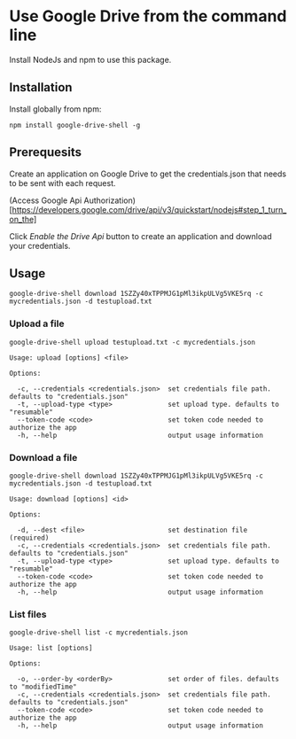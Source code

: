 # Use Google Drive from the command line
Install NodeJs and npm to use this package.

## Installation
Install globally from npm:

```
npm install google-drive-shell -g
```

## Prerequesits
Create an application on Google Drive to get the credentials.json that needs to
be sent with each request.

(Access Google Api Authorization)[https://developers.google.com/drive/api/v3/quickstart/nodejs#step_1_turn_on_the]

Click *Enable the Drive Api* button to create an application and download your credentials.


## Usage

```
google-drive-shell download 1SZZy40xTPPMJG1pMl3ikpULVg5VKE5rq -c mycredentials.json -d testupload.txt
```

### Upload a file
```
google-drive-shell upload testupload.txt -c mycredentials.json
```
```
Usage: upload [options] <file>

Options:

  -c, --credentials <credentials.json>  set credentials file path. defaults to "credentials.json"
  -t, --upload-type <type>              set upload type. defaults to "resumable"
  --token-code <code>                   set token code needed to authorize the app
  -h, --help                            output usage information
```
### Download a file
```
google-drive-shell download 1SZZy40xTPPMJG1pMl3ikpULVg5VKE5rq -c mycredentials.json -d testupload.txt
```
```
Usage: download [options] <id>

Options:

  -d, --dest <file>                     set destination file (required)
  -c, --credentials <credentials.json>  set credentials file path. defaults to "credentials.json"
  -t, --upload-type <type>              set upload type. defaults to "resumable"
  --token-code <code>                   set token code needed to authorize the app
  -h, --help                            output usage information
```
### List files
```
google-drive-shell list -c mycredentials.json
```
```
Usage: list [options]

Options:

  -o, --order-by <orderBy>              set order of files. defaults to "modifiedTime"
  -c, --credentials <credentials.json>  set credentials file path. defaults to "credentials.json"
  --token-code <code>                   set token code needed to authorize the app
  -h, --help                            output usage information
```
